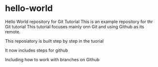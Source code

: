 # hello-world
Hello World repository for Git Tutorial
This is an example repository for thr Git tutorial
This tutorial focuses mainly onn Git and using Github as its remote.

This reposiatory is built step by step in the tuorial

It now includes steps for github

Including how to work with branches on Github

